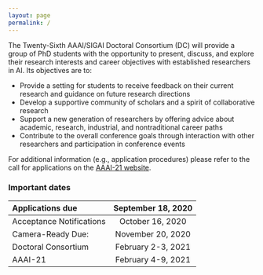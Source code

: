 ```yaml
---
layout: page
permalink: /
---
```


The Twenty-Sixth AAAI/SIGAI Doctoral Consortium (DC) will provide a group of PhD students with the opportunity to present, discuss, and explore their research interests and career objectives with established researchers in AI. Its objectives are to:
- Provide a setting for students to receive feedback on their current research and guidance on future research directions
- Develop a supportive community of scholars and a spirit of collaborative research
- Support a new generation of researchers by offering advice about academic, research, industrial, and nontraditional career paths
- Contribute to the overall conference goals through interaction with other researchers and participation in conference events

For additional information (e.g., application procedures) please refer to the call for applications on the [AAAI-21 website](https://aaai.org/Conferences/AAAI-21/aaai21dccall/).


### Important dates
| Applications due       | September 18, 2020     |
| :------------- | :----------: | 
| Acceptance Notifications   | October 16, 2020 |
| Camera-Ready Due: | November 20, 2020 |
| Doctoral Consortium | February 2-3, 2021 |
| AAAI-21 | February 4-9, 2021|

